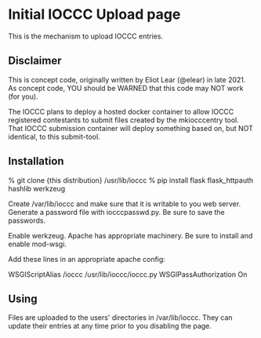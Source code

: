 # Initial IOCCC Upload page

This is the mechanism to upload IOCCC entries.

## Disclaimer

This is concept code, originally written by Eliot Lear (@elear) in late 2021.
As concept code, YOU should be WARNED that this code may NOT work (for you).

The IOCCC plans to deploy a hosted docker container to allow IOCCC registered
contestants to submit files created by the mkiocccentry tool.
That IOCCC submission container will deploy something based on,
but NOT identical, to this submit-tool.

## Installation

% git clone {this distribution} /usr/lib/ioccc
% pip install flask flask_httpauth hashlib werkzeug

Create /var/lib/ioccc and make sure that it is writable to you web
server.  Generate a password file with iocccpasswd.py.  Be sure to
save the passwords.

Enable werkzeug.  Apache has appropriate machinery.  Be sure to
install and enable mod-wsgi.

Add these lines in an appropriate apache config:

   WSGIScriptAlias /ioccc /usr/lib/ioccc/ioccc.py
   WSGIPassAuthorization On

## Using

Files are uploaded to the users' directories in /var/lib/ioccc.  They
can update their entries at any time prior to you disabling the page.
